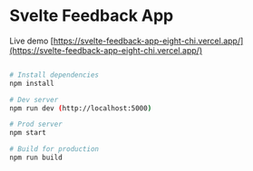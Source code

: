 # Svelte Feedback App
Live demo [https://svelte-feedback-app-eight-chi.vercel.app/](https://svelte-feedback-app-eight-chi.vercel.app/)

```bash

# Install dependencies
npm install

# Dev server
npm run dev (http://localhost:5000)

# Prod server
npm start

# Build for production
npm run build

```

